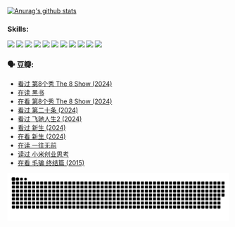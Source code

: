 
[![Anurag's github stats](https://github-readme-stats.vercel.app/api?username=w940853815)](https://github.com/anuraghazra/github-readme-stats)

### Skills:

<code><img height="32" src="https://cdn.jsdelivr.net/npm/simple-icons@v5/icons/python.svg"></code>
<code><img height="32" src="https://cdn.jsdelivr.net/npm/simple-icons@v5/icons/javascript.svg"></code>
<code><img height="32" src="https://cdn.jsdelivr.net/npm/simple-icons@v5/icons/django.svg"></code>
<code><img height="32" src="https://cdn.jsdelivr.net/npm/simple-icons@v5/icons/flask.svg"></code>
<code><img height="32" src="https://cdn.jsdelivr.net/npm/simple-icons@v5/icons/vuetify.svg"></code>
<code><img height="32" src="https://cdn.jsdelivr.net/npm/simple-icons@v5/icons/git.svg"></code>
<code><img height="32" src="https://cdn.jsdelivr.net/npm/simple-icons@v5/icons/docker.svg"></code>
<code><img height="32" src="https://cdn.jsdelivr.net/npm/simple-icons@v5/icons/postgresql.svg"></code>
<code><img height="32" src="https://cdn.jsdelivr.net/npm/simple-icons@v5/icons/elasticsearch.svg"></code>
<code><img height="32" src="https://cdn.jsdelivr.net/npm/simple-icons@v5/icons/macos.svg"></code>
<code><img height="32" src="https://cdn.jsdelivr.net/npm/simple-icons@v5/icons/linux.svg"></code>

### 🗣 豆瓣:

<!-- DOUBAN-ACTIVITIES:START -->
- [看过 第8个秀 The 8 Show‎ (2024)](https://www.douban.com/people/136069238/status/4622960077/?_i=17236896)
- [在读 黑书](https://www.douban.com/people/136069238/status/4621189759/?_i=17236896)
- [在看 第8个秀 The 8 Show‎ (2024)](https://www.douban.com/people/136069238/status/4619801154/?_i=17236896)
- [看过 第二十条‎ (2024)](https://www.douban.com/people/136069238/status/4618624208/?_i=17236896)
- [看过 飞驰人生2‎ (2024)](https://www.douban.com/people/136069238/status/4616048805/?_i=17236896)
- [看过 新生‎ (2024)](https://www.douban.com/people/136069238/status/4612373431/?_i=17236896)
- [在看 新生‎ (2024)](https://www.douban.com/people/136069238/status/4607441062/?_i=17236896)
- [在读 一往无前](https://www.douban.com/people/136069238/status/4590507310/?_i=17236896)
- [读过 小米创业思考](https://www.douban.com/people/136069238/status/4590506983/?_i=17236896)
- [在看 毛骗 终结篇‎ (2015)](https://www.douban.com/people/136069238/status/4581971924/?_i=17236896)
<!-- DOUBAN-ACTIVITIES:END -->


![Snake animation](https://raw.githubusercontent.com/w940853815/w940853815/output/github-contribution-grid-snake.svg)

<!--
**w940853815/w940853815** is a ✨ _special_ ✨ repository because its `README.md` (this file) appears on your GitHub profile.

Here are some ideas to get you started:

- 🔭 I’m currently working on ...
- 🌱 I’m currently learning ...
- 👯 I’m looking to collaborate on ...
- 🤔 I’m looking for help with ...
- 💬 Ask me about ...
- 📫 How to reach me: ...
- 😄 Pronouns: ...
- ⚡ Fun fact: ...
-->
